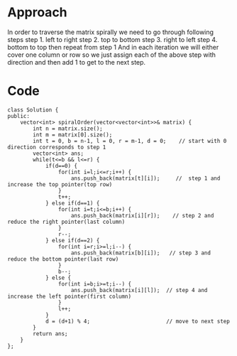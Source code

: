 # Approach

In order to traverse the matrix spirally we need to go through following steps
step 1. left to right
step 2. top to bottom
step 3. right to left
step 4. bottom to top
then repeat from step 1
And in each iteration we will either cover one column or row so we just assign each of the above step with direction and then add 1 to get to the next step.

# Code
```
class Solution {
public:
    vector<int> spiralOrder(vector<vector<int>>& matrix) {
        int n = matrix.size();
        int m = matrix[0].size();
        int t = 0, b = n-1, l = 0, r = m-1, d = 0;    // start with 0 direction corresponds to step 1
        vector<int> ans;
        while(t<=b && l<=r) {
            if(d==0) {
                for(int i=l;i<=r;i++) {
                    ans.push_back(matrix[t][i]);     //  step 1 and increase the top pointer(top row)
                }
                t++;
            } else if(d==1) {
                for(int i=t;i<=b;i++) {
                    ans.push_back(matrix[i][r]);    // step 2 and reduce the right pointer(last column)
                }
                r--;
            } else if(d==2) {
                for(int i=r;i>=l;i--) {
                    ans.push_back(matrix[b][i]);   // step 3 and reduce the bottom pointer(last row)
                }
                b--;
            } else {
                for(int i=b;i>=t;i--) {
                    ans.push_back(matrix[i][l]);  // step 4 and increase the left pointer(first column)
                }
                l++;
            }
            d = (d+1) % 4;                        // move to next step
        }
        return ans;
    }
};
```

